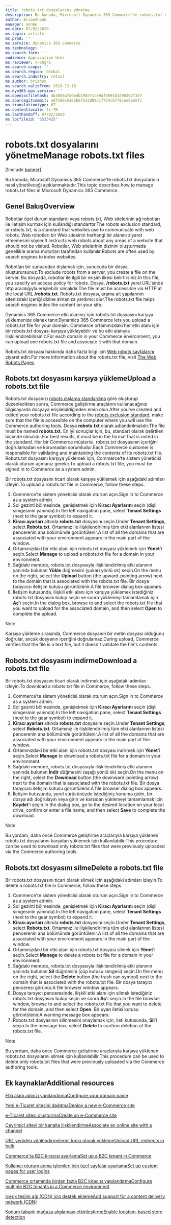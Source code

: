 ```yaml
---
title: robots.txt dosyalarını yönetme
description: Bu konuda, Microsoft Dynamics 365 Commerce'te robots.txt dosyalarının nasıl yönetileceği açıklanmaktadır.
author: BrianShook
manager: annbe
ms.date: 07/02/2020
ms.topic: article
ms.prod: ''
ms.service: dynamics-365-commerce
ms.technology: ''
ms.search.form: ''
audience: Application User
ms.reviewer: v-chgri
ms.search.scope: ''
ms.search.region: Global
ms.search.industry: retail
ms.author: brishoo
ms.search.validFrom: 2019-12-18
ms.dyn365.ops.version: ''
ms.openlocfilehash: 4b3856a7a0b4b198e71ce9af6691b1d90362f3e7
ms.sourcegitcommit: adf196c51e2b6f532d99c177b4c6778cea8a2efc
ms.translationtype: HT
ms.contentlocale: tr-TR
ms.lasthandoff: 07/02/2020
ms.locfileid: "3533425"
---
```

# <a name="manage-robotstxt-files"></a><span data-ttu-id="9875c-103">robots.txt dosyalarını yönetme</span><span class="sxs-lookup"><span data-stu-id="9875c-103">Manage robots.txt files</span></span>


[!include [banner](includes/banner.md)]

<span data-ttu-id="9875c-104">Bu konuda, Microsoft Dynamics 365 Commerce'te robots.txt dosyalarının nasıl yönetileceği açıklanmaktadır.</span><span class="sxs-lookup"><span data-stu-id="9875c-104">This topic describes how to manage robots.txt files in Microsoft Dynamics 365 Commerce.</span></span>

## <a name="overview"></a><span data-ttu-id="9875c-105">Genel Bakış</span><span class="sxs-lookup"><span data-stu-id="9875c-105">Overview</span></span>

<span data-ttu-id="9875c-106">Robotlar özel durum standardı veya robots.txt, Web sitelerinin ağ robotları ile iletişim kurmak için kullandığı standarttır.</span><span class="sxs-lookup"><span data-stu-id="9875c-106">The robots exclusion standard, or robots.txt, is a standard that websites use to communicate with web robots.</span></span> <span data-ttu-id="9875c-107">Web robotları bir Web sitesinin herhangi bir alanını ziyaret etmemesini söyler.</span><span class="sxs-lookup"><span data-stu-id="9875c-107">It instructs web robots about any areas of a website that should not be visited.</span></span> <span data-ttu-id="9875c-108">Robotlar, Web sitelerinin dizinini oluşturmada genellikle arama motorları tarafından kullanılır.</span><span class="sxs-lookup"><span data-stu-id="9875c-108">Robots are often used by search engines to index websites.</span></span>

<span data-ttu-id="9875c-109">Robotları bir sunucudan dışlamak için, sunucuda bir dosya oluşturursunuz.</span><span class="sxs-lookup"><span data-stu-id="9875c-109">To exclude robots from a server, you create a file on the server.</span></span> <span data-ttu-id="9875c-110">Bu dosyada, robotlar ile ilgili bir erişim ilkesi belirtirsiniz.</span><span class="sxs-lookup"><span data-stu-id="9875c-110">In this file, you specify an access policy for robots.</span></span> <span data-ttu-id="9875c-111">Dosya, **/robots.txt** yerel URL'sinde http aracılığıyla erişilebilir olmalıdır.</span><span class="sxs-lookup"><span data-stu-id="9875c-111">The file must be accessible via HTTP at the local URL **/robots.txt**.</span></span> <span data-ttu-id="9875c-112">Robots.txt dosyası, arama alt yapılarının sitenizdeki içeriği dizine almanıza yardımcı olur.</span><span class="sxs-lookup"><span data-stu-id="9875c-112">The robots.txt file helps search engines index the content on your site.</span></span>

<span data-ttu-id="9875c-113">Dynamics 365 Commerce etki alanınız için robots.txt dosyasını karşıya yüklemenize olanak tanır.</span><span class="sxs-lookup"><span data-stu-id="9875c-113">Dynamics 365 Commerce lets you upload a robots.txt file for your domain.</span></span> <span data-ttu-id="9875c-114">Commerce ortamınızdaki her etki alanı için bir robots.txt dosyası karşıya yükleyebilir ve bu etki alanıyla ilişkilendirebilirsiniz.</span><span class="sxs-lookup"><span data-stu-id="9875c-114">For each domain in your Commerce environment, you can upload one robots.txt file and associate it with that domain.</span></span>

<span data-ttu-id="9875c-115">Robots.txt dosyası hakkında daha fazla bilgi için [Web robots sayfalarını](https://www.robotstxt.org/) ziyaret edin.</span><span class="sxs-lookup"><span data-stu-id="9875c-115">For more information about the robots.txt file, visit [The Web Robots Pages](https://www.robotstxt.org/).</span></span>

## <a name="upload-a-robotstxt-file"></a><span data-ttu-id="9875c-116">Robots.txt dosyasını karşıya yükleme</span><span class="sxs-lookup"><span data-stu-id="9875c-116">Upload a robots.txt file</span></span>

<span data-ttu-id="9875c-117">Robots.txt dosyanızı [robots dışlama standardına](https://www.robotstxt.org/orig.html) göre oluşturup düzenledikten sonra, Commerce geliştirme araçlarını kullanacağınız bilgisayarda dosyaya erişilebildiğinden emin olun.</span><span class="sxs-lookup"><span data-stu-id="9875c-117">After you've created and edited your robots.txt file according to the [robots exclusion standard](https://www.robotstxt.org/orig.html), make sure that the file is accessible on the computer where you will use the Commerce authoring tools.</span></span> <span data-ttu-id="9875c-118">Dosya **robots.txt** olarak adlandırılmalıdır.</span><span class="sxs-lookup"><span data-stu-id="9875c-118">The file must be named **robots.txt**.</span></span> <span data-ttu-id="9875c-119">En iyi sonuçlar için, bu, standart olarak belirtilen biçimde olmalıdır.</span><span class="sxs-lookup"><span data-stu-id="9875c-119">For best results, it must be in the format that is noted in the standard.</span></span> <span data-ttu-id="9875c-120">Her bir Commerce müşterisi, robots.txt dosyasının içeriğini doğrulamadan ve korumadan sorumludur.</span><span class="sxs-lookup"><span data-stu-id="9875c-120">Each Commerce customer is responsible for validating and maintaining the contents of its robots.txt file.</span></span> <span data-ttu-id="9875c-121">Robots.txt dosyasını karşıya yüklemek için, Commerce'te sistem yöneticisi olarak oturum açmanız gerekir.</span><span class="sxs-lookup"><span data-stu-id="9875c-121">To upload a robots.txt file, you must be signed in to Commerce as a system admin.</span></span>

<span data-ttu-id="9875c-122">Bir robots.txt dosyasını ticari olarak karşıya yüklemek için aşağıdaki adımları izleyin.</span><span class="sxs-lookup"><span data-stu-id="9875c-122">To upload a robots.txt file in Commerce, follow these steps.</span></span>

1. <span data-ttu-id="9875c-123">Commerce'te sistem yöneticisi olarak oturum açın.</span><span class="sxs-lookup"><span data-stu-id="9875c-123">Sign in to Commerce as a system admin.</span></span>
2. <span data-ttu-id="9875c-124">Sol gezinti bölmesinde, genişletmek için **Kiracı Ayarlarını** seçin (dişli simgesinin yanında).</span><span class="sxs-lookup"><span data-stu-id="9875c-124">In the left navigation pane, select **Tenant Settings** (next to the gear symbol) to expand it.</span></span>
3. <span data-ttu-id="9875c-125">**Kiracı ayarları** altında **robots.txt** dosyasını seçin.</span><span class="sxs-lookup"><span data-stu-id="9875c-125">Under **Tenant Settings**, select **Robots.txt**.</span></span> <span data-ttu-id="9875c-126">Ortamınız ile ilişkilendirilmiş tüm etki alanlarının listesi pencerenin ana bölümünde görüntülenir.</span><span class="sxs-lookup"><span data-stu-id="9875c-126">A list of all the domains that are associated with your environment appears in the main part of the window.</span></span>
4. <span data-ttu-id="9875c-127">Ortamınızdaki bir etki alanı için robots.txt dosyası yüklemek için **Yönet**'i seçin.</span><span class="sxs-lookup"><span data-stu-id="9875c-127">Select **Manage** to upload a robots.txt file for a domain in your environment.</span></span>
5. <span data-ttu-id="9875c-128">Sağdaki menüde, robots.txt dosyasıyla ilişkilendirilmiş etki alanının yanında bulunan **Yükle** düğmesini (yukarı yönlü ok) seçin.</span><span class="sxs-lookup"><span data-stu-id="9875c-128">On the menu on the right, select the **Upload** button (the upward-pointing arrow) next to the domain that is associated with the robots.txt file.</span></span> <span data-ttu-id="9875c-129">Bir dosya tarayıcısı iletişim kutusu görüntülenir.</span><span class="sxs-lookup"><span data-stu-id="9875c-129">A file browser dialog box appears.</span></span>
6. <span data-ttu-id="9875c-130">İletişim kutusunda, ilişkili etki alanı için karşıya yüklemek istediğiniz robots.txt dosyasını bulup seçin ve sonra yüklemeyi tamamlamak için **Aç**'ı seçin.</span><span class="sxs-lookup"><span data-stu-id="9875c-130">In the dialog box, browse to and select the robots.txt file that you want to upload for the associated domain, and then select **Open** to complete the upload.</span></span>

> [!NOTE] 
> <span data-ttu-id="9875c-131">Karşıya yükleme sırasında, Commerce dosyanın bir metin dosyası olduğunu doğrular, ancak dosyanın içeriğini doğrulamaz.</span><span class="sxs-lookup"><span data-stu-id="9875c-131">During upload, Commerce verifies that the file is a text file, but it doesn't validate the file's contents.</span></span>

## <a name="download-a-robotstxt-file"></a><span data-ttu-id="9875c-132">Robots.txt dosyasını indirme</span><span class="sxs-lookup"><span data-stu-id="9875c-132">Download a robots.txt file</span></span>

<span data-ttu-id="9875c-133">Bir robots.txt dosyasını ticari olarak indirmek için aşağıdaki adımları izleyin.</span><span class="sxs-lookup"><span data-stu-id="9875c-133">To download a robots.txt file in Commerce, follow these steps.</span></span>

1. <span data-ttu-id="9875c-134">Commerce'te sistem yöneticisi olarak oturum açın.</span><span class="sxs-lookup"><span data-stu-id="9875c-134">Sign in to Commerce as a system admin.</span></span>
2. <span data-ttu-id="9875c-135">Sol gezinti bölmesinde, genişletmek için **Kiracı Ayarlarını** seçin (dişli simgesinin yanında).</span><span class="sxs-lookup"><span data-stu-id="9875c-135">In the left navigation pane, select **Tenant Settings** (next to the gear symbol) to expand it.</span></span>
3. <span data-ttu-id="9875c-136">**Kiracı ayarları** altında **robots.txt** dosyasını seçin.</span><span class="sxs-lookup"><span data-stu-id="9875c-136">Under **Tenant Settings**, select **Robots.txt**.</span></span> <span data-ttu-id="9875c-137">Ortamınız ile ilişkilendirilmiş tüm etki alanlarının listesi pencerenin ana bölümünde görüntülenir.</span><span class="sxs-lookup"><span data-stu-id="9875c-137">A list of all the domains that are associated with your environment appears in the main part of the window.</span></span>
4. <span data-ttu-id="9875c-138">Ortamınızdaki bir etki alanı için robots.txt dosyası indirmek için **Yönet**'i seçin.</span><span class="sxs-lookup"><span data-stu-id="9875c-138">Select **Manage** to download a robots.txt file for a domain in your environment.</span></span>
5. <span data-ttu-id="9875c-139">Sağdaki menüde, robots.txt dosyasıyla ilişkilendirilmiş etki alanının yanında bulunan **İndir** düğmesini (aşağı yönlü ok) seçin.</span><span class="sxs-lookup"><span data-stu-id="9875c-139">On the menu on the right, select the **Download** button (the downward-pointing arrow) next to the domain that is associated with the robots.txt file.</span></span> <span data-ttu-id="9875c-140">Bir dosya tarayıcısı iletişim kutusu görüntülenir.</span><span class="sxs-lookup"><span data-stu-id="9875c-140">A file browser dialog box appears.</span></span>
6. <span data-ttu-id="9875c-141">İletişim kutusunda, yerel sürücünüzde istediğiniz konuma gidin, bir dosya adı doğrulayın veya girin ve karşıdan yüklemeyi tamamlamak için **Kaydet**'i seçin.</span><span class="sxs-lookup"><span data-stu-id="9875c-141">In the dialog box, go to the desired location on your local drive, confirm or enter a file name, and then select **Save** to complete the download.</span></span>

> [!NOTE]
> <span data-ttu-id="9875c-142">Bu yordam, daha önce Commerce geliştirme araçlarıyla karşıya yüklenen robots.txt dosyalarını karşıdan yüklemek için kullanılabilir.</span><span class="sxs-lookup"><span data-stu-id="9875c-142">This procedure can be used to download only robots.txt files that were previously uploaded via the Commerce authoring tools.</span></span>

## <a name="delete-a-robotstxt-file"></a><span data-ttu-id="9875c-143">Robots.txt dosyasını silme</span><span class="sxs-lookup"><span data-stu-id="9875c-143">Delete a robots.txt file</span></span>

<span data-ttu-id="9875c-144">Bir robots.txt dosyasını ticari olarak silmek için aşağıdaki adımları izleyin.</span><span class="sxs-lookup"><span data-stu-id="9875c-144">To delete a robots.txt file in Commerce, follow these steps.</span></span>

1. <span data-ttu-id="9875c-145">Commerce'te sistem yöneticisi olarak oturum açın.</span><span class="sxs-lookup"><span data-stu-id="9875c-145">Sign in to Commerce as a system admin.</span></span>
2. <span data-ttu-id="9875c-146">Sol gezinti bölmesinde, genişletmek için **Kiracı Ayarlarını** seçin (dişli simgesinin yanında).</span><span class="sxs-lookup"><span data-stu-id="9875c-146">In the left navigation pane, select **Tenant Settings** (next to the gear symbol) to expand it.</span></span>
3. <span data-ttu-id="9875c-147">**Kiracı ayarları** altında **robots.txt** dosyasını seçin.</span><span class="sxs-lookup"><span data-stu-id="9875c-147">Under **Tenant Settings**, select **Robots.txt**.</span></span> <span data-ttu-id="9875c-148">Ortamınız ile ilişkilendirilmiş tüm etki alanlarının listesi pencerenin ana bölümünde görüntülenir.</span><span class="sxs-lookup"><span data-stu-id="9875c-148">A list of all the domains that are associated with your environment appears in the main part of the window.</span></span>
4. <span data-ttu-id="9875c-149">Ortamınızdaki bir etki alanı için robots.txt dosyası silmek için **Yönet**'i seçin.</span><span class="sxs-lookup"><span data-stu-id="9875c-149">Select **Manage** to delete a robots.txt file for a domain in your environment.</span></span>
5. <span data-ttu-id="9875c-150">Sağdaki menüde, robots.txt dosyasıyla ilişkilendirilmiş etki alanının yanında bulunan **Sil** düğmesini (çöp kutusu simgesi) seçin.</span><span class="sxs-lookup"><span data-stu-id="9875c-150">On the menu on the right, select the **Delete** button (the trash can symbol) next to the domain that is associated with the robots.txt file.</span></span> <span data-ttu-id="9875c-151">Bir dosya tarayıcı penceresi görünür.</span><span class="sxs-lookup"><span data-stu-id="9875c-151">A file browser window appears.</span></span>
6. <span data-ttu-id="9875c-152">Dosya tarayıcı penceresinde, ilişkili etki alanı için silmek istediğiniz robots.txt dosyasını bulup seçin ve sonra **Aç**'ı seçin.</span><span class="sxs-lookup"><span data-stu-id="9875c-152">In the file browser window, browse to and select the robots.txt file that you want to delete for the domain, and then select **Open**.</span></span> <span data-ttu-id="9875c-153">Bir uyarı iletisi kutusu görüntülenir.</span><span class="sxs-lookup"><span data-stu-id="9875c-153">A warning message box appears.</span></span>
7. <span data-ttu-id="9875c-154">Robots.txt dosyasının silinmesini onaylamak için, ileti kutusunda, **Sil**'i seçin.</span><span class="sxs-lookup"><span data-stu-id="9875c-154">In the message box, select **Delete** to confirm deletion of the robots.txt file.</span></span>

> [!NOTE] 
> <span data-ttu-id="9875c-155">Bu yordam, daha önce Commerce geliştirme araçlarıyla karşıya yüklenen robots.txt dosyalarını silmek için kullanılabilir.</span><span class="sxs-lookup"><span data-stu-id="9875c-155">This procedure can be used to delete only robots.txt files that were previously uploaded via the Commerce authoring tools.</span></span>

## <a name="additional-resources"></a><span data-ttu-id="9875c-156">Ek kaynaklar</span><span class="sxs-lookup"><span data-stu-id="9875c-156">Additional resources</span></span>

[<span data-ttu-id="9875c-157">Etki alanı adınızı yapılandırma</span><span class="sxs-lookup"><span data-stu-id="9875c-157">Configure your domain name</span></span>](configure-your-domain-name.md)

[<span data-ttu-id="9875c-158">Yeni e-Ticaret sitesini dağıtma</span><span class="sxs-lookup"><span data-stu-id="9875c-158">Deploy a new e-Commerce site</span></span>](deploy-ecommerce-site.md)

[<span data-ttu-id="9875c-159">e-Ticaret sitesi oluşturma</span><span class="sxs-lookup"><span data-stu-id="9875c-159">Create an e-Commerce site</span></span>](create-ecommerce-site.md)

[<span data-ttu-id="9875c-160">Çevrimiçi siteyi bir kanalla ilişkilendirme</span><span class="sxs-lookup"><span data-stu-id="9875c-160">Associate an online site with a channel</span></span>](associate-site-online-store.md)

[<span data-ttu-id="9875c-161">URL yeniden yönlendirmelerini toplu olarak yükleme</span><span class="sxs-lookup"><span data-stu-id="9875c-161">Upload URL redirects in bulk</span></span>](upload-bulk-redirects.md)

[<span data-ttu-id="9875c-162">Commerce'ta B2C kiracısı ayarlama</span><span class="sxs-lookup"><span data-stu-id="9875c-162">Set up a B2C tenant in Commerce</span></span>](set-up-B2C-tenant.md)

[<span data-ttu-id="9875c-163">Kullanıcı oturum açma işlemleri için özel sayfalar ayarlama</span><span class="sxs-lookup"><span data-stu-id="9875c-163">Set up custom pages for user logins</span></span>](custom-pages-user-logins.md)

[<span data-ttu-id="9875c-164">Commerce ortamında birden fazla B2C kiracısı yapılandırma</span><span class="sxs-lookup"><span data-stu-id="9875c-164">Configure multiple B2C tenants in a Commerce environment</span></span>](configure-multi-B2C-tenants.md)

[<span data-ttu-id="9875c-165">İçerik teslim ağı (CDN) için destek ekleme</span><span class="sxs-lookup"><span data-stu-id="9875c-165">Add support for a content delivery network (CDN)</span></span>](add-cdn-support.md)

[<span data-ttu-id="9875c-166">Konum tabanlı mağaza algılamayı etkinleştirme</span><span class="sxs-lookup"><span data-stu-id="9875c-166">Enable location-based store detection</span></span>](enable-store-detection.md)
